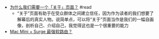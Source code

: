 - [为什么我们需要一个「关于」页面？](https://zuofei.net/5058.html) #read
	- “关于”页面有助于在受众群体之间建立信任，因为作为读者的我们想要了解幕后的真实人物。说简单点，可以将“关于”页面当作是我们的一幅自画像，剖析自己、介绍自己，我觉得这也是一个很重要的能力
- [Mac Mini + Surge 最强软路由？](https://www.youtube.com/watch?v=mPE5SPeYcOI)
